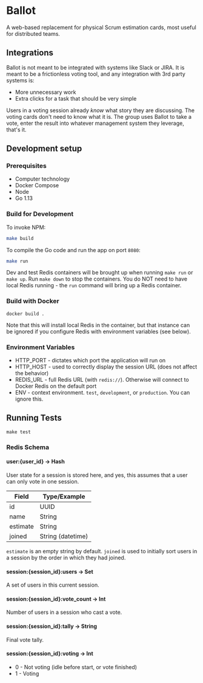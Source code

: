 # Ballot

A web-based replacement for physical Scrum estimation cards, most useful for distributed teams. 

## Integrations

Ballot is not meant to be integrated with systems like Slack or JIRA. It is meant to be a frictionless voting tool, 
and any integration with 3rd party systems is:

  * More unnecessary work
  * Extra clicks for a task that should be very simple

Users in a voting session already *know* what story they are discussing. The voting cards don't need to know what it is. 
The group uses Ballot to take a vote, enter the result into whatever management system they leverage, that's it.

## Development setup

### Prerequisites 
  * Computer technology
  * Docker Compose
  * Node
  * Go 1.13

### Build for Development

To invoke NPM:
```bash
make build
```

To compile the Go code and run the app on port `8080`:

```bash
make run
```

Dev and test Redis containers will be brought up when running `make run` or `make up`. Run `make down` to stop the containers. You do NOT need to have local Redis running - the `run` command will bring up a Redis container.


### Build with Docker

`docker build .`

Note that this will install local Redis in the container, but that instance can be ignored if you configure Redis with environment variables (see below).

### Environment Variables

  * HTTP_PORT - dictates which port the application will run on
  * HTTP_HOST - used to correctly display the session URL (does not affect the behavior)
  * REDIS_URL - full Redis URL (with `redis://`). Otherwise will connect to Docker Redis on the default port
  * ENV - context environment. `test`, `development`, or `production`. You can ignore this.

## Running Tests

    make test

### Redis Schema

#### user:{user_id} -> Hash 

User state for a session is stored here, and yes, this assumes that a user can only vote in one session.

| Field    | Type/Example          |
|----------|-----------------------|
| id       | UUID                  |
| name     | String                |
| estimate | String                |
| joined   | String (datetime)     |

`estimate` is an empty string by default. 
`joined` is used to initially sort users in a session by the order in which they had joined.

#### session:{session_id}:users -> Set

A set of users in this current session.

#### session:{session_id}:vote_count -> Int

Number of users in a session who cast a vote.

#### session:{session_id}:tally -> String

Final vote tally.

#### session:{session_id}:voting -> Int

  * 0 - Not voting (idle before start, or vote finished) 
  * 1 - Voting
